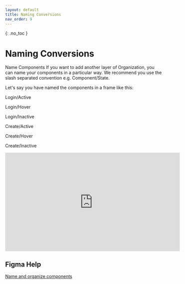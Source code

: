 ```yaml
---
layout: default
title: Naming Conversions
nav_order: 9
---
```


{: .no_toc }

#  Naming Conversions

Name Components
If you want to add another layer of Organization, you can name your components in a particular way. We recommend you use the slash separated convention e.g. Component/State.

Let's say you have named the components in a frame like this:

Login/Active

Login/Hover

Login/Inactive

Create/Active

Create/Hover

Create/Inactive


<iframe width="560" height="315" src="https://www.youtube.com/embed/hEUO-9s7db4" title="YouTube video player" frameborder="0" allow="accelerometer; autoplay; clipboard-write; encrypted-media; gyroscope; picture-in-picture" allowfullscreen></iframe>

## Figma Help
[Name and organize components](https://help.figma.com/hc/en-us/articles/360038663994-Name-and-organize-components#:~:text=Figma%20uses%20the%20slash%20naming,create%20another%20level%20of%20hierarchy.&text=The%20text%20before%20the%20first,name%20of%20the%20component%20set.)
